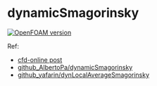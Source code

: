 # dynamicSmagorinsky

[![OpenFOAM version](https://img.shields.io/badge/OpenFOAM-7-brightgreen)](https://github.com/OpenFOAM/OpenFOAM-7)

Ref:
- [cfd-online post](https://www.cfd-online.com/Forums/openfoam-programming-development/96885-compressible-wale-model-2.html)
- [github_AlbertoPa/dynamicSmagorinsky](https://github.com/AlbertoPa/dynamicSmagorinsky)
- [github_yafarin/dynLocalAverageSmagorinsky](https://github.com/yafarin/dynLocalAverageSmagorinsky)
